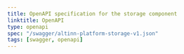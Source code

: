 ```yaml
---
title: OpenAPI specification for the storage component
linktitle: OpenAPI
type: openapi
spec: "/swagger/altinn-platform-storage-v1.json"
tags: [swagger, openapi]
---
```


